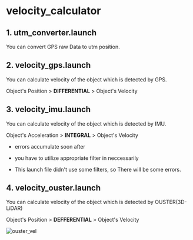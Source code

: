 # velocity_calculator

## 1. utm_converter.launch
You can convert GPS raw Data to utm position.

## 2. velocity_gps.launch
You can calculate velocity of the object which is detected by GPS.

Object's Position > **DIFFERENTIAL** > Object's Velocity

## 3. velocity_imu.launch
You can calculate velocity of the object which is detected by IMU.

Object's Acceleration > **INTEGRAL** > Object's Velocity

- errors accumulate soon after

- you have to utilize appropriate filter in neccessarily

- This launch file didn't use some filters, so There will be some errors.

## 4. velocity_ouster.launch
You can calculate velocity of the object which is detected by OUSTER(3D-LiDAR)

Object's Position > **DEFFERENTIAL** > Object's Velocity

![ouster_vel](https://github.com/gabrielsunhyuck/velocity-calculator/assets/163500499/0b154a83-694c-42fe-bacb-ac79ca7b9bba)
